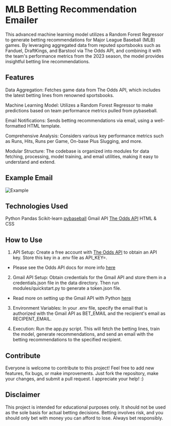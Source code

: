 # MLB Betting Recommendation Emailer

This advanced machine learning model utilizes a Random Forest Regressor to generate betting recommendations for Major League Baseball (MLB) games. 
By leveraging aggregated data from reputed sportsbooks such as Fanduel, DraftKings, and Barstool via The Odds API, and combining it with the team's performance metrics from the 2023 season, 
the model provides insightful betting line recommendations.

## Features

Data Aggregation: Fetches game data from The Odds API, which includes the latest betting lines from renowned sportsbooks.

Machine Learning Model: Utilizes a Random Forest Regressor to make predictions based on team performance metrics pulled from pybaseball.

Email Notifications: Sends betting recommendations via email, using a well-formatted HTML template.

Comprehensive Analysis: Considers various key performance metrics such as Runs, Hits, Runs per Game, On-base Plus Slugging, and more.

Modular Structure: The codebase is organized into modules for data fetching, processing, model training, and email utilities, making it easy to understand and extend.

## Example Email

![Example](https://user-images.githubusercontent.com/43586291/235729092-86301d2e-3ccc-4912-9ad3-c3c22c88258b.png)

## Technologies Used
Python
Pandas
Scikit-learn
[pybaseball](https://github.com/jldbc/pybaseball)
Gmail API
[The Odds API](https://the-odds-api.com/) 
HTML & CSS

## How to Use
1. API Setup: Create a free account with [The Odds API](https://the-odds-api.com/) to obtain an API key. Store this key in a .env file as API_KEY=<apiKey>.
  - Please see the Odds API docs for more info [here](https://the-odds-api.com/liveapi/guides/v4/)

2. Gmail API Setup: Obtain credentials for the Gmail API and store them in a credentials.json file in the data directory. Then run modules/quickstart.py to generate a token.json file.
  - Read more on setting up the Gmail API with Python [here](https://developers.google.com/gmail/api/quickstart/python)

3. Environment Variables: In your .env file, specify the email that is authorized with the Gmail API as BET_EMAIL and the recipient's email as RECIPENT_EMAIL.

4. Execution: Run the app.py script. This will fetch the betting lines, train the model, generate recommendations, and send an email with the betting recommendations to the specified recipient.

## Contribute
Everyone is welcome to contribute to this project! Feel free to add new features, fix bugs, or make improvements. Just fork the repository, make your changes, and submit a pull request. I appreciate your help! :)

## Disclaimer
This project is intended for educational purposes only. It should not be used as the sole basis for actual betting decisions. Betting involves risk, and you should only bet with money you can afford to lose. Always bet responsibly.